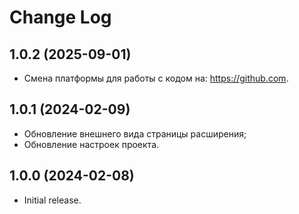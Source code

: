 # Change Log

## 1.0.2 (2025-09-01)

- Смена платформы для работы с кодом на: https://github.com.

## 1.0.1 (2024-02-09)

- Обновление внешнего вида страницы расширения;
- Обновление настроек проекта.

## 1.0.0 (2024-02-08)

- Initial release.
